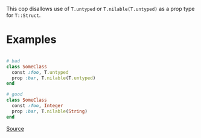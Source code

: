 
This cop disallows use of `T.untyped` or `T.nilable(T.untyped)`
as a prop type for `T::Struct`.

# Examples

```ruby

# bad
class SomeClass
  const :foo, T.untyped
  prop :bar, T.nilable(T.untyped)
end

# good
class SomeClass
  const :foo, Integer
  prop :bar, T.nilable(String)
end
```

[Source](http://www.rubydoc.info/gems/rubocop/RuboCop/Cop/Sorbet/ForbidUntypedStructProps)